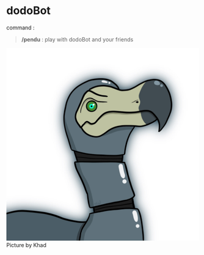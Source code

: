 # dodoBot

command :

> **/pendu** : play with dodoBot and your friends


![](asset/data/dodoBotPP.jpg)
Picture by Khad